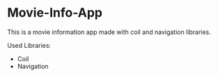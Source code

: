 # Movie-Info-App
This is a movie information app made with coil and navigation libraries.

Used Libraries:
  - Coil
  - Navigation
